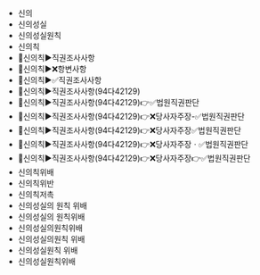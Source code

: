 - 신의        
- 신의성실    
- 신의성실원칙
- 신의칙 
- 📌신의칙▶️직권조사사항
- 📌신의칙▶️❌항변사항
- 📌신의칙▶️✅직권조사사항
- 📌신의칙▶️직권조사사항(94다42129)
- 📌신의칙▶️직권조사사항(94다42129)👉✅법원직권판단
- 📌신의칙▶️직권조사사항(94다42129)👉❌당사자주장-✅법원직권판단
- 📌신의칙▶️직권조사사항(94다42129)👉❌당사자주장✅법원직권판단
- 📌신의칙▶️직권조사사항(94다42129)👉❌당사자주장ㆍ✅법원직권판단
- 📌신의칙▶️직권조사사항(94다42129)👉❌당사자주장👉✅법원직권판단
- 신의칙위배 
- 신의칙위반 
- 신의칙저촉 
- 신의성실의 원칙 위배
- 신의성실의 원칙위배
- 신의성실의원칙위배
- 신의성실의원칙 위배
- 신의성실원칙 위배
- 신의성실원칙위배